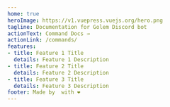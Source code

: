 ```yaml
---
home: true
heroImage: https://v1.vuepress.vuejs.org/hero.png
tagline: Documentation for Golem Discord bot
actionText: Command Docs →
actionLink: /commands/
features:
- title: Feature 1 Title
  details: Feature 1 Description
- title: Feature 2 Title
  details: Feature 2 Description
- title: Feature 3 Title
  details: Feature 3 Description
footer: Made by  with ❤️
---
```

